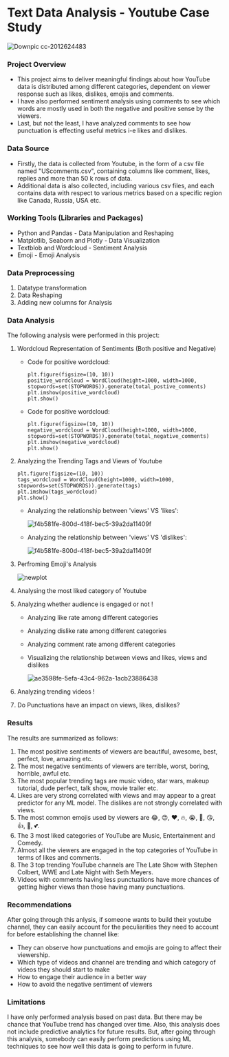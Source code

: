 # Text Data Analysis - Youtube Case Study
  ![Downpic cc-2012624483](https://github.com/user-attachments/assets/07062909-7ea8-4462-b38f-e03ce48fe33f)

### Project Overview
- This project aims to deliver meaningful findings about how YouTube data is distributed among different categories, dependent on viewer response such as likes, dislikes, emojis and comments.
- I have also performed sentiment analysis using comments to see which words are mostly used in both the negative and positive sense by the viewers.
- Last, but not the least, I have analyzed comments to see how punctuation is effecting useful metrics i-e likes and dislikes.

### Data Source
- Firstly, the data is collected from Youtube, in the form of a csv file named "UScomments.csv", containing columns like comment, likes, replies and more than 50 k rows of data.
- Additional data is also collected, including various csv files, and each contains data with respect to various metrics based on a specific region like Canada, Russia, USA etc.

### Working Tools (Libraries and Packages)
- Python and Pandas - Data Manipulation and Reshaping
- Matplotlib, Seaborn and Plotly - Data Visualization
- Textblob and Wordcloud - Sentiment Analysis
- Emoji - Emoji Analysis

### Data Preprocessing
1. Datatype transformation
2. Data Reshaping
3. Adding new columns for Analysis

### Data Analysis
The following analysis were performed in this project:
1. Wordcloud Representation of Sentiments (Both positive and Negative)
   - Code for positive wordcloud:
     ```
     plt.figure(figsize=(10, 10))
     positive_wordcloud = WordCloud(height=1000, width=1000, stopwords=set(STOPWORDS)).generate(total_postive_comments)
     plt.imshow(positive_wordcloud)
     plt.show()
     ```
   - Code for positive wordcloud:
     ```
     plt.figure(figsize=(10, 10))
     negative_wordcloud = WordCloud(height=1000, width=1000, stopwords=set(STOPWORDS)).generate(total_negative_comments)
     plt.imshow(negative_wordcloud)
     plt.show()
     ```
2. Analyzing the Trending Tags and Views of Youtube
   ```
   plt.figure(figsize=(10, 10))
   tags_wordcloud = WordCloud(height=1000, width=1000, stopwords=set(STOPWORDS)).generate(tags)
   plt.imshow(tags_wordcloud)
   plt.show()
   ```
   - Analyzing the relationship between 'views' VS 'likes':
     
     ![f4b581fe-800d-418f-bec5-39a2da11409f](https://github.com/user-attachments/assets/01baf386-c431-48cd-9c0f-2ff2616e8e57)


   - Analyzing the relationship between 'views' VS 'dislikes':
    
     ![f4b581fe-800d-418f-bec5-39a2da11409f](https://github.com/user-attachments/assets/29b37332-9149-40ef-90e9-d5cc9af15fd0)

3. Perfroming Emoji's Analysis
   
   ![newplot](https://github.com/user-attachments/assets/0ef20399-8f76-4f37-b8aa-4756b918c309)
   
5. Analysing the most liked category of Youtube
6. Analyzing whether audience is engaged or not !
   - Analyzing like rate among different categories
   - Analyzing dislike rate among different categories
   - Analyzing comment rate among different categories
   - Visualizing the relationship between views and likes, views and dislikes

     ![ae3598fe-5efa-43c4-962a-1acb23886438](https://github.com/user-attachments/assets/b4c8666c-cb51-4aed-90bb-32f151e70583)

7. Analyzing trending videos !
8. Do Punctuations have an impact on views, likes, dislikes?

### Results
The results are summarized as follows:
1. The most positive sentiments of viewers are beautiful, awesome, best, perfect, love, amazing etc.
2. The most negative sentiments of viewers are terrible, worst, boring, horrible, awful etc.
3. The most popular trending tags are music video, star wars, makeup tutorial, dude perfect, talk show, movie trailer etc.
4. Likes are very strong correlated with views and may appear to a great predictor for any ML model. The dislikes are not strongly correlated with views.
5. The most common emojis used by viewers are 😂, 😍, ❤, 🔥, 😭, 👏, 😘, 👍, 💖, 💕.
6. The 3 most liked categories of YouTube are Music, Entertainment and Comedy.
7. Almost all the viewers are engaged in the top categories of YouTube in terms of likes and comments.
8. The 3 top trending YouTube channels are The Late Show with Stephen Colbert, WWE and Late Night with Seth Meyers.
9. Videos with comments having less punctuations have more chances of getting higher views than those having many punctuations.

### Recommendations
After going through this anlysis, if someone wants to build their youtube channel, they can easily account for the peculiarities they need to account for before establishing the channel like:
- They can observe how punctuations and emojis are going to affect their viewership.
- Which type of videos and channel are trending and which category of videos they should start to make
- How to engage their audience in a better way
- How to avoid the negative sentiment of viewers

### Limitations
I have only performed analysis based on past data. But there may be chance that YouTube trend has changed over time. Also, this analysis does not include predictive analytics for future results. But, after going through this analysis, somebody can easily perform predictions using ML techniques to see how well this data is going to perform in future.
     
     


